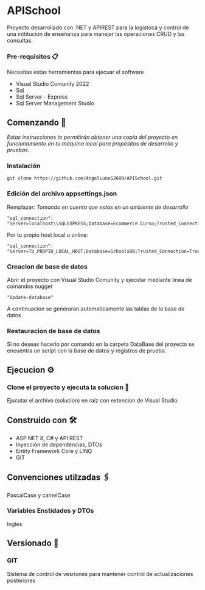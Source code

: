 # APISchool

Proyecto desarrollado con .NET y APIREST para la logistoca y control de una inttitucion de enseñanza para manejar las operaciones CRUD y las consultas. 

### Pre-requisitos 📋

Necesitas estas herramientas para ejecuar el software

- Visual Studio Comunity 2022
- Sql
- Sql Server - Express
- Sql Server Management Studio

## Comenzando 🚀

_Estas instrucciones te permitirán obtener una copia del proyecto en funcionamiento en tu máquina local para propósitos de desarrollo y pruebas._

### Instalación

```
git clone https://github.com/AngelLunaS2609/APISchool.git

```
### Edición del archivo appsettings.json

Remplazar:
_Tomando en cuenta que estas en un ambiente de desarrollo_
```
"sql_connection": "Server=localhost\\SQLEXPRESS;Database=Ecommerce.Curso;Trusted_Connection=True;"

```
Por tu propio host local u online:

```
"sql_connection": "Server=TU_PROPIO_LOCAL_HOST;Database=SchoolsDB;Trusted_Connection=True;"

```

### Creacion de base de datos
Abrir el proyecto con Visual Studio Comunity y ejecutar mediante linea de comandos nugget
```
"Update-database"
```
A continuacion se generaran automaticamente las tablas de la base de datos

### Restauracion de base de datos
Si no deseas hacerlo por comando en la carpeta DataBase del proyecto se encuentra un script con la base de datos y registros de prueba.

## Ejecucion ⚙️

### Clone el proyecto y ejecuta la solucion 🔩

Ejucutar el archivo (solucion) en raiz con extencion de Visual Studio

## Construido con 🛠️

- ASP.NET 8, C# y API REST
- Inyección de dependencias, DTOs
- Entity Framework Core y LINQ
- GIT

## Convenciones utilzadas 🖇️
PascalCase y camelCase

### Variables Enstidades y DTOs
Ingles

## Versionado 📌
### GIT
Sistema de control de vesriones para mantener control de actualizaciones posteriores
